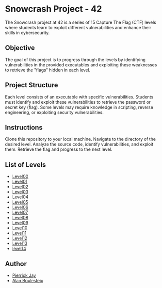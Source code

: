 # Snowcrash Project - 42
The Snowcrash project at 42 is a series of 15 Capture The Flag (CTF) levels where students learn to exploit different vulnerabilities and enhance their skills in cybersecurity.

## Objective
The goal of this project is to progress through the levels by identifying vulnerabilities in the provided executables and exploiting these weaknesses to retrieve the "flags" hidden in each level.

## Project Structure
Each level consists of an executable with specific vulnerabilities.
Students must identify and exploit these vulnerabilities to retrieve the password or secret key (flag).
Some levels may require knowledge in scripting, reverse engineering, or exploiting security vulnerabilities.

## Instructions
Clone this repository to your local machine.
Navigate to the directory of the desired level.
Analyze the source code, identify vulnerabilities, and exploit them.
Retrieve the flag and progress to the next level.

## List of Levels
- [Level00](level00/resources/README.md)
- [Level01](level01/resources/README.md)
- [Level02](level02/resources/README.md)
- [Level03](level03/resources/README.md)
- [Level04](level04/resources/README.md)
- [Level05](level05/resources/README.md)
- [Level06](level06/resources/README.md)
- [Level07](level07/resources/README.md)
- [Level08](level08/resources/README.md)
- [Level09](level09/resources/README.md)
- [Level10](level10/resources/README.md)
- [Level11](level11/resources/README.md)
- [Level12](level12/resources/README.md)
- [Level13](level13/resources/README.md)
- [level14](level14/resources/README.md)

## Author
- [Pierrick Jay](https://github.com/Pierrickjay)
- [Alan Boulesteix](https://github.com/AlanBoulesteix)
